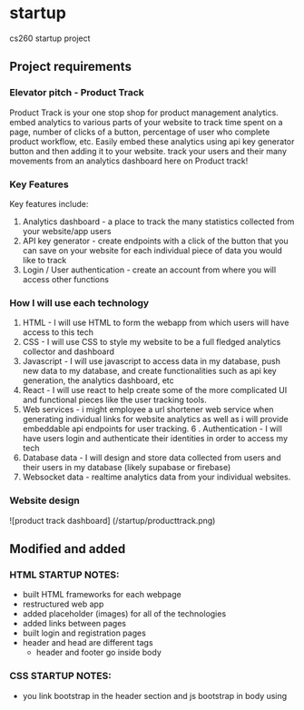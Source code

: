 # startup
cs260 startup project

## Project requirements
### Elevator pitch - Product Track
Product Track is your one stop shop for product management analytics. embed analytics to various parts of your website to track time spent on a page, number of clicks of a button, percentage of user who complete product workflow, etc. Easily embed these analytics using api key generator button and then adding it to your website. track your users and their many movements from an analytics dashboard here on Product track!

### Key Features
Key features include:
1. Analytics dashboard - a place to track the many statistics collected from your website/app users
2. API key generator - create endpoints with a click of the button that you can save on your website for each individual piece of data you would like to track
3. Login / User authentication - create an account from where you will access other functions

### How I will use each technology
1. HTML - I will use HTML to form the webapp from which users will have access to this tech
2. CSS - I will use CSS to style my website to be a full fledged analytics collector and dashboard
3. Javascript - I will use javascript to access data in my database, push new data to my database, and create functionalities such as api key generation, the analytics dashboard, etc
4. React - I will use react to help create some of the more complicated UI and functional pieces like the user tracking tools. 
5. Web services - i might employee a url shortener web service when generating individual links for website analytics as well as i will provide embeddable api endpoints for user tracking. 
6 . Authentication - I will have users login and authenticate their identities in order to access my tech
7. Database data - I will design and store data collected from users and their users in my database (likely supabase or firebase)
8. Websocket data - realtime analytics data from your individual websites. 


### Website design
![product track dashboard] (/startup/producttrack.png)





## Modified and added 
### HTML STARTUP NOTES:
- built HTML frameworks for each webpage
- restructured web app
- added placeholder (images) for all of the technologies
- added links between pages
- built login and registration pages
- header and head are different tags
    - header and footer go inside body

### CSS STARTUP NOTES:
- you link bootstrap in the header section and js bootstrap in body using <script> 
- footer is easy copy and paste. 
- learned about different bootstrap button options
- Cards look better on smaller items 
- Building so many divs makes these apps so deep on nesting. Is there a better/ easier way to do it?
- learned how to use the grid system for bootstrap (remember it uses 12 as its column default)
- Going to need to make more adjustments to UI once 


### JAVASCRIPT + REACT
- React is actually used as a way to nest/modularize functionality
- Router is the way to keep the same landing page but inject its contents
- javascript is used to write the functional/interactive components of the website. 
- used chart.js for some prebuilt components. modified line graph to be interactive. now need it to access actual user data on the backend. 



### UPDATE DEC 6
- React is a good way of modularizing a web app because you can inject different sections of code wherever you would like using component structuring
- hooks have been really interested to use as they allow for dynamic updates to static features. 
- state hook is to send changes and effect hook is to instigate them
- stressed about finishing this class lol



### Web service stuff
- web services are hard. I am struggling but gonna update my readme with something (insert shrug emoji here)
- for my implementation i will have to build something that plugs simon into my mongo db. 
To do
1. make sure Simon is sending user data to mongodb 
2. Debug structure of web app
3. Connect app to mongodb
4. Make data from mongo show up on dashboard
5. Questions: api router? Service help? Etc?
6. Build web socket of sort 


### WebService final update
- finished my web service
- It is locally hosted and resets when the app is refreshed
- you can click through log in and log out
- it parts that are restricted for post auth
- it uses a 3rd part api to get the users ip address


### Startup Login 
- seems like the functionality of startup service should almost fulfill this assignment but almost there.
- needed to add calls to submit and check logins with mongo db
- called with collin and aaron to get some help
- require and import do similar things 
- we are almost there
- yeet